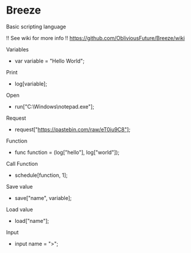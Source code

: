 # Breeze
Basic scripting language

!! See wiki for more info !!
https://github.com/ObliviousFuture/Breeze/wiki


Variables

-  var variable = "Hello World";

Print

-  log[variable];

Open

-  run["C:\Windows\notepad.exe"];

Request

-  request["https://pastebin.com/raw/eT0iu9C8"];

Function

-  func function = (log["hello"], log["world"]);

Call Function

-  schedule[function, 1];

Save value

-  save["name", variable];

Load value

-  load["name"];

Input

-  input name = ">";
